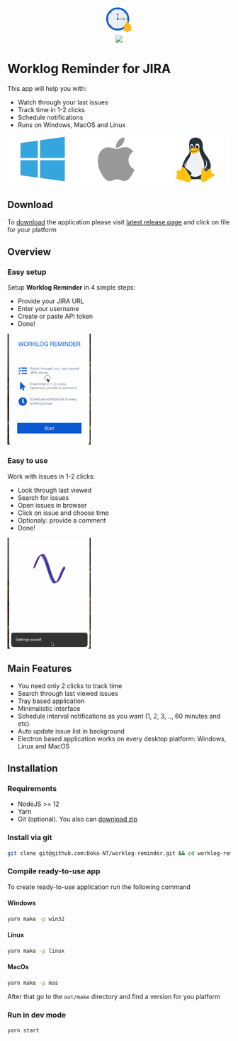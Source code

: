 <p align="center">
  <img src="./static/appIconColored.png" height="64"/><br/>
  <a href="https://circleci.com/gh/Doka-NT/worklog-reminder/tree/main"><img src="https://circleci.com/gh/Doka-NT/worklog-reminder/tree/main.svg?style=svg"/></a>
</p>

# Worklog Reminder for JIRA

This app will help you with:

- Watch through your last issues
- Track time in 1-2 clicks
- Schedule notifications
- Runs on Windows, MacOS and Linux

<a href="https://github.com/Doka-NT/worklog-reminder/releases/latest">
  <img src="./docs/images/platforms.png"/>  
</a>

## Download
To [download](https://github.com/Doka-NT/worklog-reminder/releases) the application please visit [latest release page](https://github.com/Doka-NT/worklog-reminder/releases) and click on file for your platform

## Overview

### Easy setup
Setup **Worklog Reminder** in 4 simple steps:
<ul>
  <li>Provide your JIRA URL</li>
  <li>Enter your username</li>
  <li>Create or paste API token</li>
  <li>Done!</li>
</ul>
<img src="./docs/images/welcome-screen.gif" height="250"/>

### Easy to use
Work with issues in 1-2 clicks:
<ul>
  <li>Look through last viewed</li>
  <li>Search for issues</li>
  <li>Open issues in browser</li>
  <li>Click on issue and choose time</li>
  <li>Optionaly: provide a comment</li>
  <li>Done!</li>
</ul>
<img src="./docs/images/issues-screen.gif" height="250"/>

## Main Features
- You need only 2 clicks to track time
- Search through last viewed issues
- Tray based application
- Minimalistic interface
- Schedule interval notifications as you want (1, 2, 3, .., 60 minutes and etc)
- Auto update issue list in background
- Electron based application works on every desktop platform: Windows, Linux and MacOS

## Installation

### Requirements
- NodeJS >= 12
- Yarn
- Git (optional). You also can [download zip](https://github.com/Doka-NT/worklog-reminder/archive/refs/heads/main.zip)

### Install via git
```bash
git clone git@github.com:Doka-NT/worklog-reminder.git && cd worklog-reminder && yarn
```

### Compile ready-to-use app
To create ready-to-use application run the following command

#### Windows
```bash
yarn make -p win32
```

#### Linux
```bash
yarn make -p linux
```

#### MacOs
```bash
yarn make -p mas
```

After that go to the `out/make` directory and find a version for you platform

### Run in dev mode

```bash
yarn start
```
